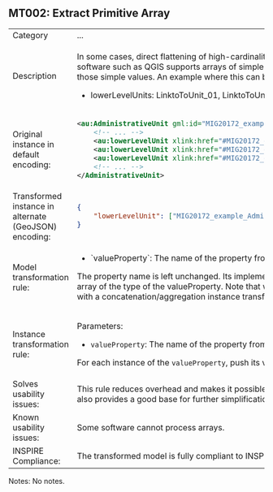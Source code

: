 ## MT002: Extract Primitive Array

<table>
<tr>
<td>Category</td>
<td>...</td>
</tr>
<tr>
<td>Description</td>
<td><p>In some cases, direct flattening of high-cardinality properties will lead to data usability issues further downstream in processes. At the same time, at least some software such as QGIS supports arrays of simple properties. This method can be used to extract the salient property of a complex property and then create an array of those simple values. An example where this can be applied is to store relationships between objects:</p>
<ul>
    <li>lowerLevelUnits: LinktoToUnit_01, LinktoToUnit_02, LinktoToUnit_03, ... </li>
</ul>
</td>
</tr>
<tr>
<td>Original instance in default encoding:</td>
<td>

```xml
<au:AdministrativeUnit gml:id="MIG20172_example_AdministrativeUnit">
    <!-- ... -->
    <au:lowerLevelUnit xlink:href="#MIG20172_example_AdministrativeUnit_low1"/>
    <au:lowerLevelUnit xlink:href="#MIG20172_example_AdministrativeUnit_low2"/>
    <au:lowerLevelUnit xlink:href="#MIG20172_example_AdministrativeUnit_low3"/>
    <!-- ... -->
</AdministrativeUnit>
```
   
</td>
</tr>
<tr>
<td>Transformed instance in alternate (GeoJSON) encoding:</td>
<td>

```json
{
    "lowerLevelUnit": ["MIG20172_example_AdministrativeUnit_low1", "MIG20172_example_AdministrativeUnit_low2", "MIG20172_example_AdministrativeUnit_low3"]
}
``` 

</td>
</tr>
<tr>
<td>Model transformation rule: </td>
<td>
    <ul>
        <li>`valueProperty`: The name of the property from which to take the values to be copied to the array in the transformed instance.</li>
    </ul>
    <p>The property name is left unchanged. Its implementation type is transformed from its current type to either an array of the original type if that type was simple, or to an array of the type of the valueProperty. Note that when appied to the Default GML encoding, this rule by itself makes no difference to the encoding when not combined with a concatenation/aggregation instance transformation.</p>
</td>
</tr>
<tr>
<td>Instance transformation rule:</td>
<td><p>Parameters:</p> 
    <ul>
        <li><code>valueProperty</code>: The name of the property from which to take the values to be copied to the array in the transformed instance.</li>
    </ul>
    <p>For each instance of the <code>valueProperty</code>, push its value to the array in the target property. The order of values that are copied from the source properties should be kept.</p>
</td>
</tr>
<tr>
<td>Solves usability issues:</td>
<td>This rule reduces overhead and makes it possible to have workable transformed data structures that are not polluted by hundreds or even thousands of properties. It also provides a good base for further simplification in case the target environment does not support arrays.</td>
</tr>
<tr>
<td>Known usability issues:</td>
<td>Some software cannot process arrays.</td>
</tr>
<tr>
<td>INSPIRE Compliance:</td>
<td>The transformed model is fully compliant to INSPIRE as long as no mandatory properties other than the valueProperty have been left out.</td>
</tr>
</table>

Notes: No notes.
